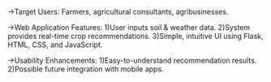 ->Target Users: Farmers, agricultural consultants, agribusinesses.

->Web Application Features:
1)User inputs soil & weather data.
2)System provides real-time crop recommendations.
3)Simple, intuitive UI using Flask, HTML, CSS, and JavaScript.

->Usability Enhancements:
1)Easy-to-understand recommendation results.
2)Possible future integration with mobile apps.